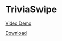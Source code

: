 # TriviaSwipe


[Video Demo](https://www.youtube.com/watch?v=N2dUVAtUElk&feature=youtu.be)

[Download](https://nofile.io/f/hXGrU0ANHJW/android-debug.apk)
